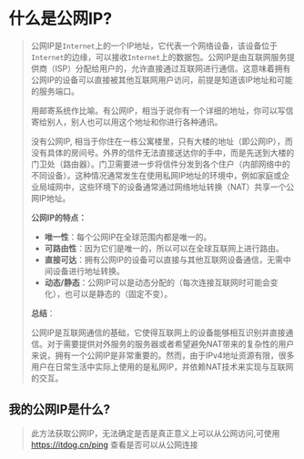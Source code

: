 <script setup>
import GetPublicIP from '/components/GetPublicIP.vue'
</script>



# 什么是公网IP?

> 公网IP是`Internet`上的一个IP地址，它代表一个网络设备，该设备位于`Internet`的边缘，可以接收`Internet`上的数据包。公网IP是由互联网服务提供商（ISP）分配给用户的，允许直接通过互联网进行通信。这意味着拥有公网IP的设备可以直接被其他互联网用户访问，前提是知道该IP地址和可能的服务端口。
>
> 用邮寄系统作比喻。有公网IP，相当于说你有一个详细的地址，你可以写信寄给别人，别人也可以用这个地址和你进行各种通讯。
>
> 没有公网IP, 相当于你住在一栋公寓楼里，只有大楼的地址（即公网IP），而没有具体的房间号。外界的信件无法直接送达你的手中，而是先送到大楼的门卫处（路由器）。门卫需要进一步将信件分发到各个住户（内部网络中的不同设备）。这种情况通常发生在使用私网IP地址的环境中，例如家庭或企业局域网中，这些环境下的设备通常通过网络地址转换（NAT）共享一个公网IP地址。
>
> **公网IP的特点：**
>
> - **唯一性**：每个公网IP在全球范围内都是唯一的。
> - **可路由性**：因为它们是唯一的，所以可以在全球互联网上进行路由。
> - **直接可达**：拥有公网IP的设备可以直接与其他互联网设备通信，无需中间设备进行地址转换。
> - **动态/静态**：公网IP可以是动态分配的（每次连接互联网时可能会变化），也可以是静态的（固定不变）。
>
> **总结**：
>
> 公网IP是互联网通信的基础，它使得互联网上的设备能够相互识别并直接通信。对于需要提供对外服务的服务器或者希望避免NAT带来的复杂性的用户来说，拥有一个公网IP是非常重要的。然而，由于IPv4地址资源有限，很多用户在日常生活中实际上使用的是私网IP，并依赖NAT技术来实现与互联网的交互。



## 我的公网IP是什么?
> 此方法获取公网IP，无法确定是否是真正意义上可以从公网访问,可使用 https://itdog.cn/ping  查看是否可以从公网连接

<GetPublicIP />
